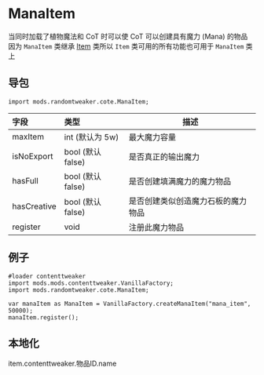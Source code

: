 # ManaItem

当同时加载了植物魔法和 CoT 时可以使 CoT 可以创建具有魔力 (Mana) 的物品  
因为 `ManaItem` 类继承 [Item](https://docs.blamejared.com/1.12/en/Mods/ContentTweaker/Vanilla/Creatable_Content/Item/) 类所以 `Item` 类可用的所有功能也可用于 `ManaItem` 类上

## 导包

```zenscrtpt
import mods.randomtweaker.cote.ManaItem;
```

| 字段 | 类型 | 描述 |
|:---------- |:---------- |----------- |
| maxItem | int (默认为 5w) | 最大魔力容量 |
| isNoExport | bool (默认 false) | 是否真正的输出魔力 |
| hasFull | bool (默认 false) | 是否创建填满魔力的魔力物品 |
| hasCreative | bool (默认 false) | 是否创建类似创造魔力石板的魔力物品 |
| register | void  | 注册此魔力物品 |

## 例子

```zenscript
#loader contenttweaker
import mods.mods.contenttweaker.VanillaFactory;
import mods.randomtweaker.cote.ManaItem;

var manaItem as ManaItem = VanillaFactory.createManaItem("mana_item", 50000);
manaItem.register();
```

## 本地化

item.contenttweaker.物品ID.name
